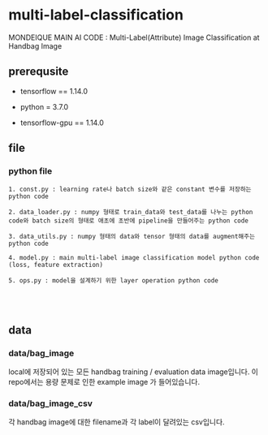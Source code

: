 # multi-label-classification
MONDEIQUE MAIN AI CODE : Multi-Label(Attribute) Image Classification at Handbag Image

## prerequsite

- tensorflow == 1.14.0

- python = 3.7.0

- tensorflow-gpu == 1.14.0

## file

### python file

`1. const.py : learning rate나 batch size와 같은 constant 변수를 저장하는 python code`

`2. data_loader.py : numpy 형태로 train_data와 test_data를 나누는 python code와 batch size의 형태로 애초에 초반에 pipeline을 만들어주는 python code`

`3. data_utils.py : numpy 형태의 data와 tensor 형태의 data를 augment해주는 python code`

`4. model.py : main multi-label image classification model python code (loss, feature extraction)`

`5. ops.py : model을 설계하기 위한 layer operation python code`

<br></br>
## data 

### data/bag_image

local에 저장되어 있는 모든 handbag training / evaluation data image입니다. 이 repo에서는 용량 문제로 인한 example image 가 들어있습니다.

### data/bag_image_csv

각 handbag image에 대한 filename과 각 label이 달려있는 csv입니다. 
